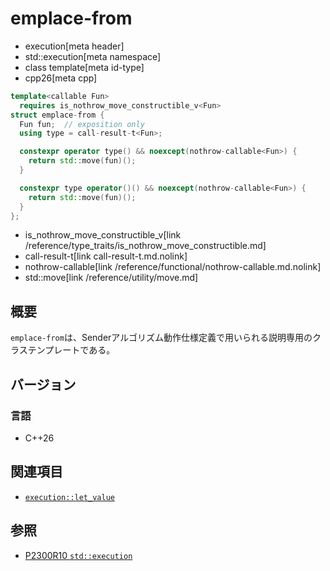 # emplace-from
* execution[meta header]
* std::execution[meta namespace]
* class template[meta id-type]
* cpp26[meta cpp]

```cpp
template<callable Fun>
  requires is_nothrow_move_constructible_v<Fun>
struct emplace-from {
  Fun fun;  // exposition only
  using type = call-result-t<Fun>;

  constexpr operator type() && noexcept(nothrow-callable<Fun>) {
    return std::move(fun)();
  }

  constexpr type operator()() && noexcept(nothrow-callable<Fun>) {
    return std::move(fun)();
  }
};
```
* is_nothrow_move_constructible_v[link /reference/type_traits/is_nothrow_move_constructible.md]
* call-result-t[link call-result-t.md.nolink]
* nothrow-callable[link /reference/functional/nothrow-callable.md.nolink]
* std::move[link /reference/utility/move.md]

## 概要
`emplace-from`は、Senderアルゴリズム動作仕様定義で用いられる説明専用のクラステンプレートである。


## バージョン
### 言語
- C++26

## 関連項目
- [`execution::let_value`](let_value.md)


## 参照
- [P2300R10 `std::execution`](https://www.open-std.org/jtc1/sc22/wg21/docs/papers/2024/p2300r10.html)
